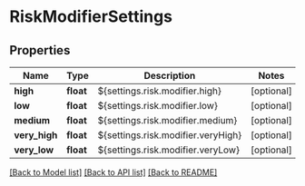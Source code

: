 # RiskModifierSettings

## Properties
Name | Type | Description | Notes
------------ | ------------- | ------------- | -------------
**high** | **float** | ${settings.risk.modifier.high} | [optional] 
**low** | **float** | ${settings.risk.modifier.low} | [optional] 
**medium** | **float** | ${settings.risk.modifier.medium} | [optional] 
**very_high** | **float** | ${settings.risk.modifier.veryHigh} | [optional] 
**very_low** | **float** | ${settings.risk.modifier.veryLow} | [optional] 

[[Back to Model list]](../README.md#documentation-for-models) [[Back to API list]](../README.md#documentation-for-api-endpoints) [[Back to README]](../README.md)

